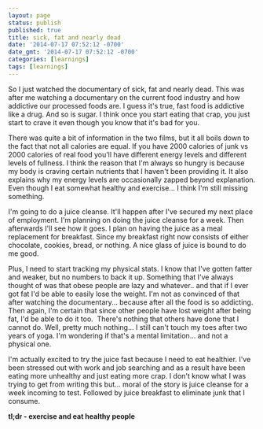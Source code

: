 ```yaml
---
layout: page
status: publish
published: true
title: sick, fat and nearly dead
date: '2014-07-17 07:52:12 -0700'
date_gmt: '2014-07-17 07:52:12 -0700'
categories: [learnings]
tags: [learnings]
---
```

<p>So I just watched the documentary of sick, fat and nearly dead. This was after me watching a documentary on the current food industry and how addictive our processed foods are. I guess it's true, fast food is addictive like a drug. And so is sugar. I think once you start eating that crap, you just start to crave it even though you know that it's bad for you.</p>
<p>There was quite a bit of information in the two films, but it all boils down to the fact that not all calories are equal. If you have 2000 calories of junk vs 2000 calories of real food you'll have different energy levels and different levels of fullness. I think the reason that I'm always so hungry is because my body is craving certain nutrients that I haven't been providing it. It also explains why my energy levels are occasionally zapped beyond explanation. Even though I eat somewhat healthy and exercise... I think I'm still missing something.</p>
<p>I'm going to do a juice cleanse. It'll happen after I've secured my next place of employment. I'm planning on doing the juice cleanse for a week. Then afterwards I'll see how it goes. I plan on having the juice as a meal replacement for breakfast. Since my breakfast right now consists of either chocolate, cookies, bread, or nothing. A nice glass of juice is bound to do me good.</p>
<p>Plus, I need to start tracking my physical stats. I know that I've gotten fatter and weaker, but no numbers to back it up. Something that I've always thought of was that obese people are lazy and whatever.. and that if I ever got fat I'd be able to easily lose the weight. I'm not as convinced of that after watching the documentary... because after all the food is so addicting. Then again, I'm certain that since other people have lost weight after being fat, I'd be able to do it too.&nbsp; There's nothing that others have done that I cannot do. Well, pretty much nothing... I still can't touch my toes after two years of yoga. I'm wondering if that's a mental limitation... and not a physical one.</p>
<p>I'm actually excited to try the juice fast because I need to eat healthier. I've been stressed out with work and job searching and as a result have been eating more unhealthy and just eating more crap. I don't know what I was trying to get from writing this but... moral of the story is juice cleanse for a week incoming to test. Followed by juice breakfast to eliminate junk that I consume.</p>
<p><strong>tl;dr - exercise and eat healthy people</strong></p>
